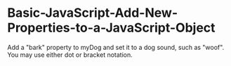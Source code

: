# Basic-JavaScript-Add-New-Properties-to-a-JavaScript-Object
Add a "bark" property to myDog and set it to a dog sound, such as "woof". You may use either dot or bracket notation.
